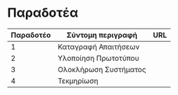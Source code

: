 # Παραδοτέα


| Παραδοτέο | Σύντομη περιγραφή       | URL |
|-----------|-------------------------|-----|
| 1 | Καταγραφή Απαιτήσεων | |
| 2 | Υλοποίηση Πρωτοτύπου |  |
| 3 | Ολοκλήρωση Συστήματος |  |
| 4 | Τεκμηρίωση |  |

